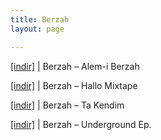 ```yaml
---
title: Berzah
layout: page

---
```

<a href="https://cloud.mail.ru/public/46dbdf978058/Berzah%20-%20Alem-i%20Berzah" target="_blank">[indir]</a> | Berzah &#8211; Alem-i Berzah

<a href="https://cloud.mail.ru/public/aa9ee5c87143/Berzah%20-%20Hallo%20MixTape" target="_blank">[indir]</a> | Berzah &#8211; Hallo Mixtape

<a href="https://cloud.mail.ru/public/e33a6739e9cd/Berzah%20-%20Ta%20Kendim" target="_blank">[indir]</a> | Berzah &#8211; Ta Kendim

<a href="https://cloud.mail.ru/public/abadf5ed2a36/Berzah%20-%20Underground%20E.P" target="_blank">[indir]</a> | Berzah &#8211; Underground Ep.